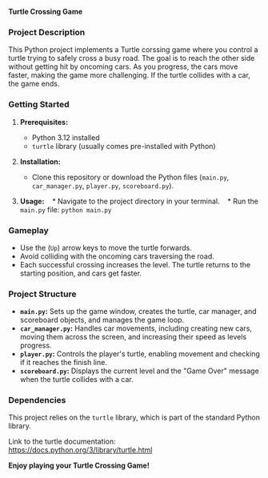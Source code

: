 **Turtle Crossing Game**

### **Project Description**

This Python project implements a Turtle corssing game where you control a turtle trying to safely cross a busy road. The goal is to reach the other side without getting hit by oncoming cars. As you progress, the cars move faster, making the game more challenging. If the turtle collides with a car, the game ends.

### **Getting Started**

1. **Prerequisites:**
   * Python 3.12 installed
   * `turtle` library (usually comes pre-installed with Python)

3. **Installation:**
   * Clone this repository or download the Python files (`main.py`, `car_manager.py`, `player.py`, `scoreboard.py`).

5. **Usage:**
   * Navigate to the project directory in your terminal.
   * Run the `main.py` file: `python main.py`

### **Gameplay**

* Use the (`Up`) arrow keys to move the turtle forwards.
* Avoid colliding with the oncoming cars traversing the road.
* Each successful crossing increases the level. The turtle returns to the starting position, and cars get faster.

### **Project Structure**

* **`main.py`:** Sets up the game window, creates the turtle, car manager, and scoreboard objects, and manages the game loop.
* **`car_manager.py`:** Handles car movements, including creating new cars, moving them across the screen, and increasing their speed as levels progress.
* **`player.py`:** Controls the player's turtle, enabling movement and checking if it reaches the finish line.
* **`scoreboard.py`:** Displays the current level and the "Game Over" message when the turtle collides with a car.

### **Dependencies**

This project relies on the `turtle` library, which is part of the standard Python library.

Link to the turtle documentation: https://docs.python.org/3/library/turtle.html

**Enjoy playing your Turtle Crossing Game!**
